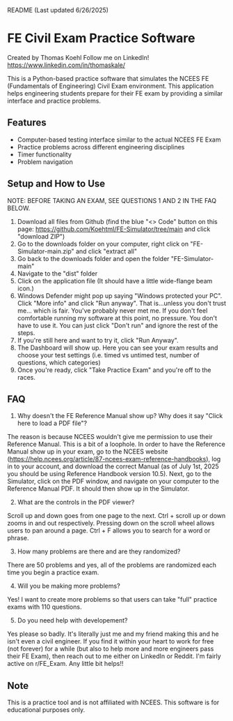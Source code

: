 README (Last updated 6/26/2025)

# FE Civil Exam Practice Software

Created by Thomas Koehl
Follow me on LinkedIn! https://www.linkedin.com/in/thomaskale/

This is a Python-based practice software that simulates the NCEES FE (Fundamentals of Engineering) Civil Exam environment. This application helps engineering students prepare for their FE exam by providing a similar interface and practice problems.

## Features

- Computer-based testing interface similar to the actual NCEES FE Exam
- Practice problems across different engineering disciplines
- Timer functionality
- Problem navigation

## Setup and How to Use

NOTE: BEFORE TAKING AN EXAM, SEE QUESTIONS 1 AND 2 IN THE FAQ BELOW. 

1. Download all files from Github (find the blue "<> Code" button on this page: https://github.com/Koehtml/FE-Simulator/tree/main and click "download ZIP")
2. Go to the downloads folder on your computer, right click on "FE-Simulator-main.zip" and click "extract all"
3. Go back to the downloads folder and open the folder "FE-Simulator-main"
4. Navigate to the "dist" folder
5. Click on the application file (It should have a little wide-flange beam icon.)
6. Windows Defender might pop up saying "Windows protected your PC". Click "More info" and click "Run anyway". 
  That is...unless you don't trust me...
  which is fair. 
  You've probably never met me. 
  If you don't feel comfortable running my software at this point, no pressure. You don't have to use it. 
  You can just click "Don't run" and ignore the rest of the steps.
7. If you're still here and want to try it, click "Run Anyway".
8. The Dashboard will show up. Here you can see your exam results and choose your test settings (i.e. timed vs untimed test, number of questions, which categories)
9. Once you're ready, click "Take Practice Exam" and you're off to the races.

## FAQ

1. Why doesn't the FE Reference Manual show up? Why does it say "Click here to load a PDF file"?
   
The reason is because NCEES wouldn't give me permission to use their Reference Manual. This is a bit of a loophole. In order to have the Reference Manual show up in your exam, go to the NCEES website (https://help.ncees.org/article/87-ncees-exam-reference-handbooks), log in to your account, and download the correct Manual (as of July 1st, 2025 you should be using Reference Handbook version 10.5).
Next, go to the Simulator, click on the PDF window, and navigate on your computer to the Reference Manual PDF. It should then show up in the Simulator.

2. What are the controls in the PDF viewer?
   
Scroll up and down goes from one page to the next.
Ctrl + scroll up or down zooms in and out respectively.
Pressing down on the scroll wheel allows users to pan around a page.
Ctrl + F allows you to search for a word or phrase.

3. How many problems are there and are they randomized?

There are 50 problems and yes, all of the problems are randomized each time you begin a practice exam.

4. Will you be making more problems?

Yes! I want to create more problems so that users can take "full" practice exams with 110 questions.

5. Do you need help with developement?

Yes please so badly. It's literally just me and my friend making this and he isn't even a civil engineer. If you find it within your heart to work for free (not forever) for a while (but also to help more and more engineers pass their FE Exam), then reach out to me either on LinkedIn or Reddit. I'm fairly active on r/FE_Exam. Any little bit helps!!

## Note

This is a practice tool and is not affiliated with NCEES. This software is for educational purposes only.
